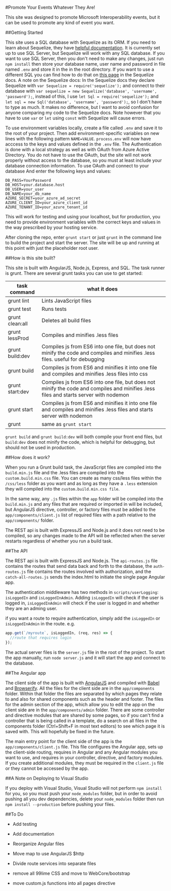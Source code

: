 #Promote Your Events Whatever They Are!

This site was designed to promote Microsoft Interoperability events, but it can be used to promote any kind of event you want. 

##Getting Started

This site uses a SQL database with Sequelize as its ORM. If you need to learn about Sequelize, they have [helpful documentation](http://docs.sequelizejs.com/en/latest/). It is currently set up to use SQL Server, but Sequelize will work with any SQL database. If you want to use SQL Server, then you don't need to make any changes, just run `npm install` then store your database name, user name and password in file named `.env` and store it in the in the root directory. If you want to use a different SQL you can find how to do that on [this page](http://docs.sequelizejs.com/en/latest/docs/getting-started/) in the Sequelize docs. A note on the Sequelize docs: In the Sequelize docs they declare Sequelize with `var Sequelize = require('sequelize');` and connect to their database with `var sequelize = new Sequelize('database', 'username', 'password');`, instead of this, I use `let Sql = require('sequelize');` and `let sql = new Sql('database', 'username', 'password');`, so I don't have to type as much. It makes no difference, but I want to avoid confusion for anyone comparing my code to the Sequelize docs. Note however that you have to use `var` or `let` using `const` with Sequelize will cause errors.

To use environment variables locally, create a file called `.env` and save it to the root of your project. Then add environment-specific variables on new lines with the following pattern `NAME=VALUE`. `process.env` will now have acccess to the keys and values defined in the `.env` file. The  Authentication is done with a local strategy as well as with OAuth from Azure Active Directory. You do not have to use the OAuth, but the site will not work properly without access to the database, so you must at least include your database connection information. To use OAuth and connect to your database And enter the following keys and values:

```
DB_PASS=YourPassword
DB_HOST=your.database.host
DB_USER=your_user
DB_NAME=your_db_name
AZURE_SECRET=your_azure_ad_secret
AZURE_CLIENT_ID=your_azure_client_id
AZURE_TENANT_ID=your_azure_tenant_id
```

This will work for testing and using your localhost, but for production, you need to provide environment variables with the correct keys and values in the way prescribed by your hosting service. 

After cloning the repo, enter `grunt start` or just `grunt` in the command line to build the project and start the server. The site will be up and running at this point with just the placeholder root user. 

##How is this site built?

This site is built with AngularJS, Node.js, Express, and SQL. The task runner is grunt. There are several grunt tasks you can use to get started:

**task command** | **what it does**
---|---
grunt lint | Lints JavaScript files
grunt test | Runs tests
grunt clean:all | Deletes all build files
grunt lessProd | Compiles and minifies .less files
grunt build:dev | Compiles js from ES6 into one file, but does not minify the code and compiles and minifies .less files. useful for debugging
grunt build | Compiles js from ES6 and minifies it into one file and compiles and minifies .less files into css
grunt start:dev |  Compiles js from ES6 into one file, but does not minify the code and compiles and minifies .less files and starts server with nodemon
grunt start | Compiles js from ES6 and minifies it into one file and compiles and minifies .less files and starts server with nodemon
grunt | same as `grunt start`

`grunt build` and `grunt build:dev` will both compile your front end files, but `build:dev` does not minify the code, which is helpful for debugging, but should not be used in production. 

##How does it work?

When you run a Grunt build task, the JavaScript files are compiled into the `build.min.js` file and the .less files are compiled into the `custom.build.min.css` file. You can create as many css/less files within the `/css/less` folder as you want and as long as they have a `.less` extension they will compiled into the `custom.build.min.css file`. 

In the same way, any `.js` files within the `app` folder will be compiled into the `build.min.js` and any files that are required or imported in will be included, but AngularJS directive, controller, or factory files must be added to the `app/components/client.js` list of required files with a path relative to the `app/components/` folder. 

The REST api is built with ExpressJS and Node.js and it does not need to be compiled, so any changes made to the API will be reflected when the server restarts regardless of whether you run a build task.

##The API

The REST api is built with ExpressJS and Node.js. The `api-routes.js` file contains the routes that send data back and forth to the database, the `auth-routes.js` file contains the routes involved with authorization, and the `catch-all-routes.js` sends the index.html to initiate the single page Angular app. 

The authentication middleware has two methods in `scripts/userLogging`: `isLoggedIn` and `isLoggedInAdmin`. Adding `isLoggedIn` will check if the user is logged in, `isLoggedInAdmin` will check if the user is logged in and whether they are an adming user.

if you want a route to require authentication, simply add the `isLoggedIn` or `isLoggedInAdmin` in the route. e.g.
```javascript
app.get(`/myroute`, isLoggedIn, (req, res) => {
  //route that requires login
});
```

The actual server files is the `server.js` file in the root of the project. To start the app manually, run `node server.js` and it will start the app and connect to the database. 

##The Angular app

The client side of the app is built with [AngularJS](https://angularjs.org/) and compiled with [Babel](https://babeljs.io/) and [Browserify](http://browserify.org/). All the files for the client side are in the `app/components` folder. Within that folder the files are separated by which pages they relate to and also for shared components such as the header and footer. The files for the admin section of the app, which allow you to edit the app on the client side are in the `app/components/admin` folder. There are some controller and directive modules that are shared by some pages, so if you can't find a controller that is being called in a template, do a search on all files in the components folder (Ctrl+Shift+F in most text editors) to see which page it is saved with. This will hopefully be fixed in the future.

The main entry point for the client side of the app is the `app/components/client.js` file. This file configures the Angular app, sets up the client-side routing, requires in Angular and any Angular modules you want to use, and requires in your controller, directive, and factory modules. If you create additional modules, they must be required in the `client.js` file or they cannot be accessed by the app. 

##A Note on Deploying to Visual Studio

If you deploy with Visual Studio, Visual Studio will not perform `npm install` for you, so you must push your `node_modules` folder, but in order to avoid pushing all you dev dependencies, delete your `node_modules` folder then run `npm install --production` before pushing your files.

##To Do

* Add testing

* Add documentation

* Reorganize Angular files

* Move map to use AngularJS $http

* Divide route services into separate files

* remove all 99lime CSS and move to WebCore/bootstrap

* move custom.js functions into all pages directive
